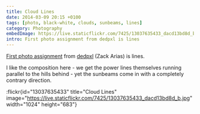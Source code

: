 ```yaml
---
title: Cloud Lines
date: 2014-03-09 20:15 +0100
tags: [photo, black-white, clouds, sunbeams, lines]
category: Photography
embedImage: https://live.staticflickr.com/7425/13037635433_dacd13bd8d_b.jpg
intro: First photo assignment from dedpxl is lines
---
```


[First photo assignment](http://dedpxl.com/assignment-01-lines/) from [dedpxl](http://dedpxl.com) (Zack Arias) is lines.

I like the composition here - we get the power lines themselves running parallel to the hills behind - yet the sunbeams come in with a completely contrary direction.

:flickr{id="13037635433" title="Cloud Lines" image="https://live.staticflickr.com/7425/13037635433_dacd13bd8d_b.jpg" width="1024" height="683"}
